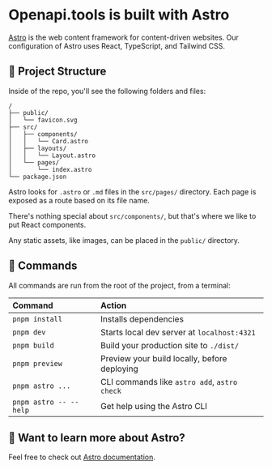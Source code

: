 # Openapi.tools is built with Astro

[Astro](https://astro.build/) is the web content framework for content-driven websites. Our configuration of Astro uses React, TypeScript, and Tailwind CSS.

## 🚀 Project Structure

Inside of the repo, you'll see the following folders and files:

```text
/
├── public/
│   └── favicon.svg
├── src/
│   ├── components/
│   │   └── Card.astro
│   ├── layouts/
│   │   └── Layout.astro
│   └── pages/
│       └── index.astro
└── package.json
```

Astro looks for `.astro` or `.md` files in the `src/pages/` directory. Each page is exposed as a route based on its file name.

There's nothing special about `src/components/`, but that's where we like to put React components.

Any static assets, like images, can be placed in the `public/` directory.

## 🧞 Commands

All commands are run from the root of the project, from a terminal:

| Command                | Action                                       |
| :--------------------- | :------------------------------------------- |
| `pnpm install`         | Installs dependencies                        |
| `pnpm dev`             | Starts local dev server at `localhost:4321`  |
| `pnpm build`           | Build your production site to `./dist/`      |
| `pnpm preview`         | Preview your build locally, before deploying |
| `pnpm astro ...`       | CLI commands like `astro add`, `astro check` |
| `pnpm astro -- --help` | Get help using the Astro CLI                 |

## 👀 Want to learn more about Astro?

Feel free to check out [Astro documentation](https://docs.astro.build).
